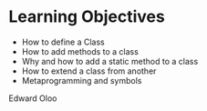 # Learning Objectives

 - How to define a Class
 - How to add methods to a class
 - Why and how to add a static method to a class
 - How to extend a class from another
 - Metaprogramming and symbols

Edward Oloo
